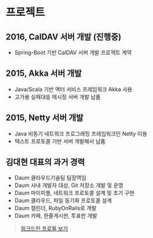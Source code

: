 # 프로젝트

## 2016, CalDAV 서버 개발 (진행중)

* Spring-Boot 기반 CalDAV 서버 개발 프로젝트 계약

## 2015, Akka 서버 개발

* Java/Scala 기반 액터 서비스 프레임워크 Akka 사용
* 고가용 실패대응 메시징 서버 개발 납품

## 2015, Netty 서버 개발

* Java 비동기 네트워크 프로그래밍 프레임워크인 Netty 이용
* 텍스트 프로토콜 기반 서버 개발해서 납품

## 김대현 대표의 과거 경력

* Daum 클라우드기술팀 팀장역임
* Daum 사내 개발자 대상, Git 저장소 개발 및 운영
* Daum 마이피플, 네트워크 프로토콜 설계 및 초기 구현
* Daum 클라우드, 파일 동기화 프로토콜 설계
* Daum 캘린더, RubyOnRails로 개발
* Daum 카페, 한줄게시판, 투표판 개발

> [링크드인 프로필 보기](https://kr.linkedin.com/in/hatemogi)
